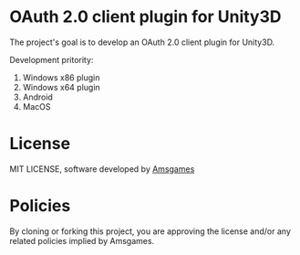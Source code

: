 OAuth 2.0 client plugin for Unity3D
=====================

The project's goal is to develop an OAuth 2.0 client plugin for Unity3D.

Development pritority:
1. Windows x86 plugin
2. Windows x64 plugin
3. Android
4. MacOS

License
=========
MIT LICENSE, software developed by [Amsgames](http://www.amsgames.com)

Policies
========
By cloning or forking this project, you are approving the license and/or any related policies implied by Amsgames.